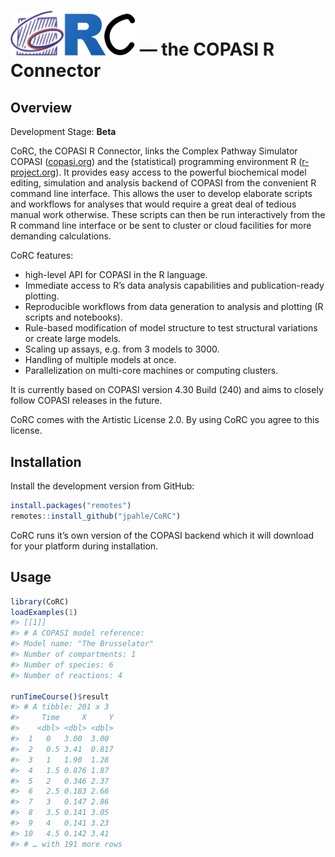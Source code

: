 
# <img src="man/figures/logo.png" alt="CoRC logo" width="200"> — the <b>CO</b>PASI <b>R</b> <b>C</b>onnector

## Overview

Development Stage: **Beta**

CoRC, the COPASI R Connector, links the Complex Pathway Simulator COPASI
([copasi.org](http://copasi.org)) and the (statistical) programming
environment R ([r-project.org](http://r-project.org)). It provides easy
access to the powerful biochemical model editing, simulation and
analysis backend of COPASI from the convenient R command line interface.
This allows the user to develop elaborate scripts and workflows for
analyses that would require a great deal of tedious manual work
otherwise. These scripts can then be run interactively from the R
command line interface or be sent to cluster or cloud facilities for
more demanding calculations.

CoRC features:

-   high-level API for COPASI in the R language.
-   Immediate access to R’s data analysis capabilities and
    publication-ready plotting.
-   Reproducible workflows from data generation to analysis and plotting
    (R scripts and notebooks).
-   Rule-based modification of model structure to test structural
    variations or create large models.
-   Scaling up assays, e.g. from 3 models to 3000.
-   Handling of multiple models at once.
-   Parallelization on multi-core machines or computing clusters.

It is currently based on COPASI version 4.30 Build (240) and aims to
closely follow COPASI releases in the future.

CoRC comes with the Artistic License 2.0. By using CoRC you agree to
this license.

## Installation

Install the development version from GitHub:

``` r
install.packages("remotes")
remotes::install_github("jpahle/CoRC")
```

CoRC runs it’s own version of the COPASI backend which it will download
for your platform during installation.

## Usage

``` r
library(CoRC)
loadExamples(1)
#> [[1]]
#> # A COPASI model reference:
#> Model name: "The Brusselator"
#> Number of compartments: 1
#> Number of species: 6
#> Number of reactions: 4

runTimeCourse()$result
#> # A tibble: 201 x 3
#>     Time     X     Y
#>    <dbl> <dbl> <dbl>
#>  1   0   3.00  3.00 
#>  2   0.5 3.41  0.817
#>  3   1   1.90  1.28 
#>  4   1.5 0.876 1.87 
#>  5   2   0.346 2.37 
#>  6   2.5 0.183 2.66 
#>  7   3   0.147 2.86 
#>  8   3.5 0.141 3.05 
#>  9   4   0.141 3.23 
#> 10   4.5 0.142 3.41 
#> # … with 191 more rows
```
